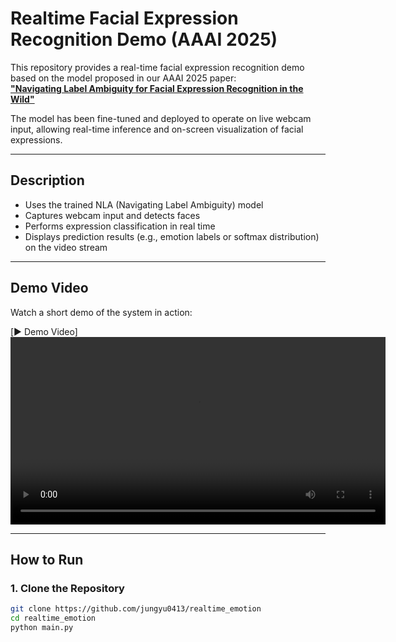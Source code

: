 # Realtime Facial Expression Recognition Demo (AAAI 2025)

This repository provides a real-time facial expression recognition demo based on the model proposed in our AAAI 2025 paper:  
[**"Navigating Label Ambiguity for Facial Expression Recognition in the Wild"**](https://arxiv.org/abs/2502.09993)

The model has been fine-tuned and deployed to operate on live webcam input, allowing real-time inference and on-screen visualization of facial expressions.

---

## Description

- Uses the trained NLA (Navigating Label Ambiguity) model
- Captures webcam input and detects faces
- Performs expression classification in real time
- Displays prediction results (e.g., emotion labels or softmax distribution) on the video stream

---

## Demo Video

Watch a short demo of the system in action:

[▶️ Demo Video]
<video src="https://github.com/user-attachments/assets/1dfa18b7-c0c6-4481-be6f-ad9f7e81ec6f" controls width="600">
  Your browser does not support the video tag.
</video>

---

## How to Run

### 1. Clone the Repository
```bash
git clone https://github.com/jungyu0413/realtime_emotion
cd realtime_emotion
python main.py
